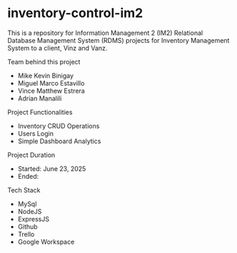 # inventory-control-im2
This is a repository for Information Management 2 (IM2) Relational Database Management System (RDMS) projects for Inventory Management System to a client, Vinz and Vanz.

Team behind this project
- Mike Kevin Binigay
- Miguel Marco Estavillo
- Vince Matthew Estrera
- Adrian Manalili


Project Functionalities
- Inventory CRUD Operations
- Users Login
- Simple Dashboard Analytics

Project Duration
- Started: June 23, 2025
- Ended: 

Tech Stack
- MySql
- NodeJS
- ExpressJS
- Github
- Trello
- Google Workspace

